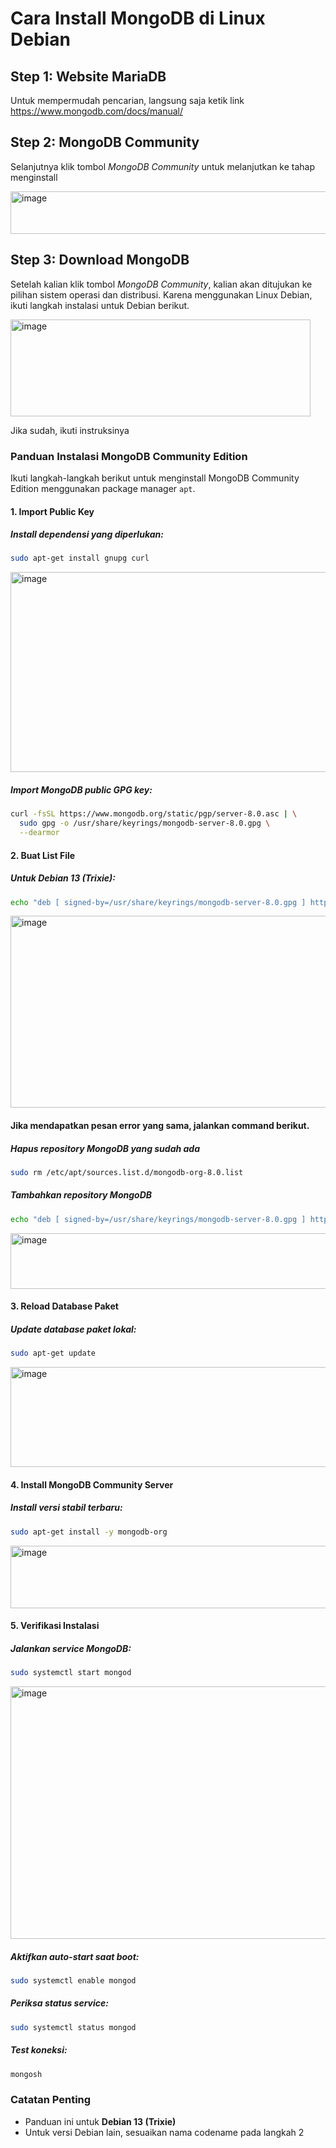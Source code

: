 # Cara Install MongoDB di Linux Debian

## Step 1: Website MariaDB
Untuk mempermudah pencarian, langsung saja ketik link https://www.mongodb.com/docs/manual/

## Step 2: MongoDB Community
Selanjutnya klik tombol *MongoDB Community* untuk melanjutkan ke tahap menginstall

<img width="576" height="68" alt="image" src="https://github.com/user-attachments/assets/a60abad5-a576-497a-9bab-2b8391e45282" />

## Step 3: Download MongoDB
Setelah kalian klik tombol *MongoDB Community*, kalian akan ditujukan ke pilihan sistem operasi dan distribusi. Karena menggunakan Linux Debian, ikuti langkah instalasi untuk Debian berikut.

<img width="480" height="155" alt="image" src="https://github.com/user-attachments/assets/8379c84f-3c06-44c3-9281-048c9b6e8308" />

Jika sudah, ikuti instruksinya

### Panduan Instalasi MongoDB Community Edition

Ikuti langkah-langkah berikut untuk menginstall MongoDB Community Edition menggunakan package manager `apt`.

#### 1. Import Public Key

##### Install dependensi yang diperlukan:
```bash
sudo apt-get install gnupg curl
```
<img width="577" height="320" alt="image" src="https://github.com/user-attachments/assets/474e458c-e8bd-4d5c-8644-509a98396cf2" />

##### Import MongoDB public GPG key:
```bash
curl -fsSL https://www.mongodb.org/static/pgp/server-8.0.asc | \
  sudo gpg -o /usr/share/keyrings/mongodb-server-8.0.gpg \
  --dearmor
```

#### 2. Buat List File

##### Untuk Debian 13 (Trixie):
```bash
echo "deb [ signed-by=/usr/share/keyrings/mongodb-server-8.0.gpg ] http://repo.mongodb.org/apt/debian trixie/mongodb-org/8.0 main" | sudo tee /etc/apt/sources.list.d/mongodb-org-8.0.list
```
<img width="642" height="307" alt="image" src="https://github.com/user-attachments/assets/c112a910-bb57-4f77-bbb6-7eb2a997dbb8" />

#### Jika mendapatkan pesan error yang sama, jalankan command berikut.

##### Hapus repository MongoDB yang sudah ada
```bash
sudo rm /etc/apt/sources.list.d/mongodb-org-8.0.list
```

##### Tambahkan repository MongoDB
```bash
echo "deb [ signed-by=/usr/share/keyrings/mongodb-server-8.0.gpg ] http://repo.mongodb.org/apt/debian bookworm/mongodb-org/8.0 main" | sudo tee /etc/apt/sources.list.d/mongodb-org-8.0.list
```
<img width="578" height="89" alt="image" src="https://github.com/user-attachments/assets/5e3d290d-30f0-439e-b4bd-bcdcf2a7d2a5" />

#### 3. Reload Database Paket

##### Update database paket lokal:
```bash
sudo apt-get update
```
<img width="576" height="160" alt="image" src="https://github.com/user-attachments/assets/d9e84779-0df9-4d6c-a8cc-79bd1cce316f" />

#### 4. Install MongoDB Community Server

##### Install versi stabil terbaru:
```bash
sudo apt-get install -y mongodb-org
```
<img width="520" height="100" alt="image" src="https://github.com/user-attachments/assets/f5e045ce-14aa-4083-ae6e-9b28baf173c5" />

#### 5. Verifikasi Instalasi

##### Jalankan service MongoDB:
```bash
sudo systemctl start mongod
```
<img width="814" height="404" alt="image" src="https://github.com/user-attachments/assets/9e84deff-475a-44c2-a45e-5124110355b2" />

##### Aktifkan auto-start saat boot:
```bash
sudo systemctl enable mongod
```

##### Periksa status service:
```bash
sudo systemctl status mongod
```

##### Test koneksi:
```bash
mongosh
```

### Catatan Penting

- Panduan ini untuk **Debian 13 (Trixie)**
- Untuk versi Debian lain, sesuaikan nama codename pada langkah 2
